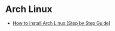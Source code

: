 # Arch Linux

- [How to Install Arch Linux [Step by Step Guide]](https://itsfoss.com/install-arch-linux/)